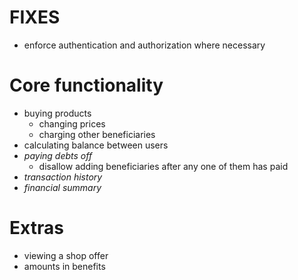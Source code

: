 # FIXES

* enforce authentication and authorization where necessary

# Core functionality

* buying products
    * changing prices
    * charging other beneficiaries
* calculating balance between users
* *paying debts off*
    * disallow adding beneficiaries after any one of them has paid
* *transaction history*
* *financial summary*

# Extras

* viewing a shop offer
* amounts in benefits
